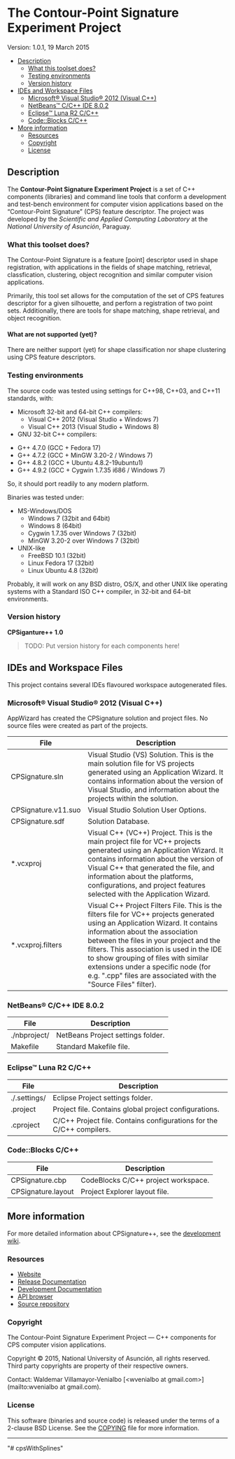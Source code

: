 # The Contour-Point Signature Experiment Project

Version: 1.0.1, 19 March 2015


* [Description](#markdown-header-description)
  - [What this toolset does?](#markdown-header-what-this-toolset-does-)
  - [Testing environments](#markdown-header-)
  - [Version history](#markdown-header-)
* [IDEs and Workspace Files](#markdown-header-)
  - [Microsoft® Visual Studio® 2012 (Visual C++)](#markdown-header-microsoft--visual-studio--2012--visual-c---)
  - [NetBeans™ C/C++ IDE 8.0.2](#markdown-header-netbeans--c-c---ide-8-0-2)
  - [Eclipse™ Luna R2 C/C++](#markdown-header-eclipse--luna-r2-c-c--)
  - [Code::Blocks C/C++](#markdown-header-code--blocks-c-c--)
* [More information](#markdown-header-)
  - [Resources](#markdown-header-)
  - [Copyright](#markdown-header-)
  - [License](#markdown-header-)



## Description

The **Contour-Point Signature Experiment Project** is a set of C++ components
(libraries) and command line tools that conform a development and test-bench
environment for computer vision applications based on the “Contour-Point
Signature” (CPS) feature descriptor. The project was developed by the
*Scientific and Applied Computing Laboratory* at the *National University of
Asunción*, Paraguay.


### What this toolset does?

The Contour-Point Signature is a feature [point] descriptor used in shape
registration, with applications in the fields of shape matching, retrieval,
classfication, clustering, object recognition and similar computer vision
applications.

Primarily, this tool set allows for the computation of the set of CPS features
descriptor for a given silhouette, and perforn a registration of two point sets.
Additionally, there are tools for shape matching, shape retrieval, and object
recognition.

#### What are not supported (yet)?

There are neither support (yet) for shape classification nor shape clustering
using CPS feature descriptors.


### Testing environments

The source code was tested using settings for C++98, C++03, and C++11 standards,
with:
* Microsoft 32-bit and 64-bit C++ compilers:
  - Visual C++ 2012 (Visual Studio + Windows 7)
  - Visual C++ 2013 (Visual Studio + Windows 8)
* GNU 32-bit C++ compilers:
 - G++ 4.7.0 (GCC + Fedora 17)
 - G++ 4.7.2 (GCC + MinGW 3.20-2 / Windows 7)
 - G++ 4.8.2 (GCC + Ubuntu 4.8.2-19ubuntu1)
 - G++ 4.9.2 (GCC + Cygwin 1.7.35 i686 / Windows 7)

So, it should port readily to any modern platform.

Binaries was tested under:
* MS-Windows/DOS
  - Windows 7 (32bit and 64bit)
  - Windows 8 (64bit)
  - Cygwin 1.7.35 over Windows 7 (32bit)
  - MinGW 3.20-2 over Windows 7 (32bit)
* UNIX-like
  - FreeBSD 10.1 (32bit)
  - Linux Fedora 17 (32bit)
  - Linux Ubuntu 4.8 (32bit)

Probably, it will work on any BSD distro, OS/X, and other UNIX like
operating systems with a Standard ISO C++ compiler, in 32-bit and
64-bit environments.


### Version history

**CPSiganture++ 1.0**  


> TODO: Put version history for each components here!


## IDEs and Workspace Files

This project contains several IDEs flavoured workspace autogenerated files.


### Microsoft® Visual Studio® 2012 (Visual C++)

AppWizard has created the CPSignature solution and project files. No source
files were created as part of the projects.

| File | Description |
| ---- | ----------- |
| CPSignature.sln | Visual Studio (VS) Solution. This is the main solution file for VS projects generated using an Application Wizard. It contains information about the version of Visual Studio, and information about the projects within the solution. |
| CPSignature.v11.suo | Visual Studio Solution User Options. |
| CPSignature.sdf | Solution Database. |
| *.vcxproj | Visual C++ (VC++) Project. This is the main project file for VC++ projects generated using an Application Wizard. It contains information about the version of Visual C++ that generated the file, and information about the platforms, configurations, and project features selected with the Application Wizard. |
| *.vcxproj.filters | Visual C++ Project Filters File. This is the filters file for VC++ projects generated using an Application Wizard. It contains information about the association between the files in your project and the filters. This association is used in the IDE to show grouping of files with similar extensions under a specific node (for e.g. ".cpp" files are associated with the "Source Files" filter). |


### NetBeans® C/C++ IDE 8.0.2

| File | Description |
| ---- | ----------- |
| ./nbproject/ | NetBeans Project settings folder. |
| Makefile | Standard Makefile file. |


### Eclipse™ Luna R2 C/C++

| File | Description |
| ---- | ----------- |
| ./.settings/ | Eclipse Project settings folder. |
| .project | Project file. Contains global project configurations. |
| .cproject | C/C++ Project file. Contains configurations for the C/C++ compilers. |


### Code::Blocks C/C++

| File | Description |
| ---- | ----------- |
| CPSignature.cbp | CodeBlocks C/C++ project workspace. |
| CPSignature.layout | Project Explorer layout file. |


## More information

For more detailed information about CPSignature++, see the
[development wiki](https://bitbucket.org/cpslccauna/CPSignature/wiki).


### Resources

* [Website](http://cc.pol.una.py/cps/)
* [Release Documentation](http://cc.pol.una.py/cps/doc/)
* [Development Documentation](http://cc.pol.una.py/cps/devdoc/)
* [API browser](http://cc.pol.una.py/cps/api/)
* [Source repository](https://bitbucket.org/cpslccauna/CPSignature/)


### Copyright

The Contour-Point Signature Experiment Project — C++ components for CPS
computer vision applications.

Copyright © 2015, National University of Asunción, all rights reserved.  
Third party copyrights are property of their respective owners.

Contact: Waldemar Villamayor-Venialbo
[&lt;wvenialbo at gmail.com&gt;](mailto:wvenialbo at gmail.com).  


### License

This software (binaries and source code) is released under the terms of a
2-clause BSD License. See the [COPYING](./COPYING.md) file for more information.

--------------------------------------------------------------------------------
"# cpsWithSplines" 
